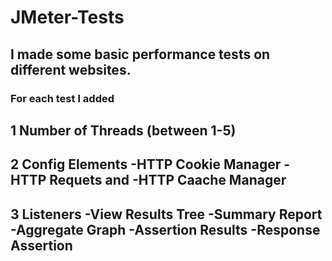 # JMeter-Tests

## I made some basic performance tests on different websites. 

### For each test I added 
1 **Number of Threads** (between 1-5)
---------------------------------------------------

2 **Config Elements** 
  -HTTP Cookie Manager
  -HTTP Requets and 
  -HTTP Caache Manager
--------------------------------------------------

3 **Listeners** 
  -View Results Tree
  -Summary Report
  -Aggregate Graph
  -Assertion Results
  -Response Assertion
--------------------------------------------------
